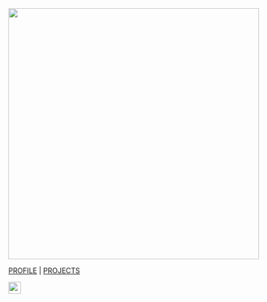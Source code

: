 <img src="https://res.cloudinary.com/ukony/image/upload/v1649334466/georgegoldman/IMG_20210525_135031_nncteq.jpg" height="500">

[PROFILE](https://georgegoldman.github.io/profile) | [PROJECTS](https://georgegoldman.github.io/projects)


[<img src="https://raw.githubusercontent.com/FortAwesome/Font-Awesome/28e297f07af26f148c15e6cbbd12cea3027371d3/svgs/brands/github.svg" width="25" height="24">](https://github.com/georgegoldman/)
